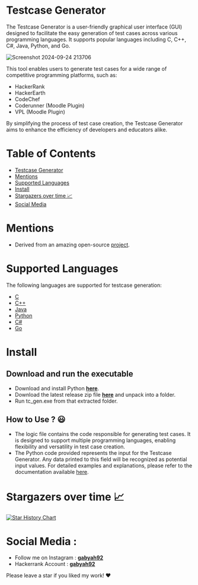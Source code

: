 # Testcase Generator

The Testcase Generator is a user-friendly graphical user interface (GUI) designed to facilitate the easy generation of test cases across various programming languages. It supports popular languages including C, C++, C#, Java, Python, and Go.

![Screenshot 2024-09-24 213706](https://github.com/user-attachments/assets/effc559a-88fa-4d17-9521-8c7641f660d0)

This tool enables users to generate test cases for a wide range of competitive programming platforms, such as:

- HackerRank
- HackerEarth
- CodeChef
- Coderunner (Moodle Plugin)
- VPL (Moodle Plugin)

By simplifying the process of test case creation, the Testcase Generator aims to enhance the efficiency of developers and educators alike.

# Table of Contents

- [Testcase Generator](#testcase-generator) 
- [Mentions](#mentions)
- [Supported Languages](#supported-languages)
- [Install](#install)
- [Stargazers over time 📈](#stargazers-over-time-)
- [Social Media](#social-media-)

# Mentions

-   Derived from an amazing open-source [project](https://github.com/aashutoshrathi/Testcase-Generator). 

# Supported Languages

The following languages are supported for testcase generation:

-   [C](/tc_generator/logic.c)
-   [C++](/tc_generator/logic.cpp)
-   [Java](/tc_generator/logic.java)
-   [Python](/tc_generator/logic.py)
-   [C#](/tc_generator/logic.cs)
-   [Go](/tc_generator/logic.go)

# Install

## Download and run the executable

- Download and install Python **[here](https://www.python.org/downloads/)**.
- Download the latest release zip file **[here](https://github.com/gabyah92/TestCasesGeneratorGUI/releases)** and unpack into a folder. 
- Run tc_gen.exe from that extracted folder.

## How to Use ? 😃

- The logic file contains the code responsible for generating test cases. It is designed to support multiple programming languages, enabling flexibility and versatility in test case creation.
- The Python code provided represents the input for the Testcase Generator. Any data printed to this field will be recognized as potential input values. For detailed examples and explanations, please refer to the documentation available [here](https://github.com/gabyah92/TestCasesGeneratorGUI/blob/master/PythonExamples.txt).


# Stargazers over time 📈

[![Star History Chart](https://api.star-history.com/svg?repos=TestCasesGeneratorGUI/TestCasesGeneratorGUI&type=Date)](https://star-history.com/#TestCasesGeneratorGUI/TestCasesGeneratorGUI&Date)

# Social Media : 
- Follow me on Instagram : **[gabyah92](https://www.instagram.com/gabyah92/)**
- Hackerrank Account : **[gabyah92](https://www.hackerrank.com/gabyah92/)**

Please leave a star if you liked my work! ❤
